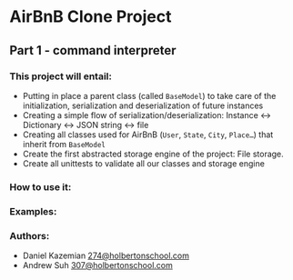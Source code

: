 # AirBnB Clone Project
## Part 1 - command interpreter
### This project will entail:
* Putting in place a parent class (called `BaseModel`) to take care of the initialization, serialization and deserialization of future instances
* Creating a simple flow of serialization/deserialization: Instance <-> Dictionary <-> JSON string <-> file
* Creating all classes used for AirBnB (`User`, `State`, `City`, `Place…`) that inherit from `BaseModel`
* Create the first abstracted storage engine of the project: File storage.
* Create all unittests to validate all our classes and storage engine
### How to use it:

### Examples:

### Authors:
* Daniel Kazemian <274@holbertonschool.com>
* Andrew Suh <307@holbertonschool.com>